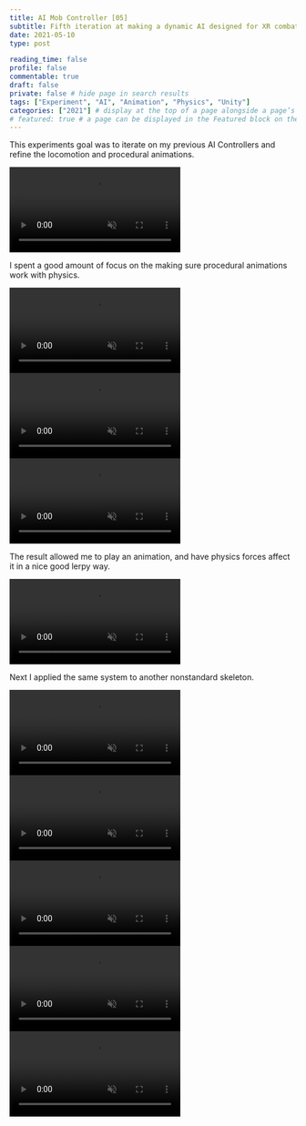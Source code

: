 ```yaml
---
title: AI Mob Controller [05]
subtitle: Fifth iteration at making a dynamic AI designed for XR combat
date: 2021-05-10
type: post

reading_time: false
profile: false
commentable: true
draft: false
private: false # hide page in search results
tags: ["Experiment", "AI", "Animation", "Physics", "Unity"]
categories: ["2021"] # display at the top of a page alongside a page’s metadata
# featured: true # a page can be displayed in the Featured block on the homepage. This is useful for sticky, announcement blog posts or selected publications etc.
---
```


<p>This experiments goal was to iterate on my previous AI Controllers and refine the locomotion and procedural animations.</p>

<div class="video_thing">
    <video muted autoplay="" name="media" loop=""><source src="https://raw.githack.com/Denchyaknow/GitSite_Dencho/Develop/assets/media/projects/AIMobController05/XRLog_2021_802.webm" type="video/mp4"></video>
</div>

<!--more-->

<p>I spent a good amount of focus on the making sure procedural animations work with physics.</p>

<div class="video_thing">
    <video muted autoplay="" name="media" loop=""><source src="https://raw.githack.com/Denchyaknow/GitSite_Dencho/Develop/assets/media/projects/AIMobController05/XRLog_2021_796.webm" type="video/mp4"></video>
</div>
<div class="video_thing">
    <video muted autoplay="" name="media" loop=""><source src="https://raw.githack.com/Denchyaknow/GitSite_Dencho/Develop/assets/media/projects/AIMobController05/XRLog_2021_798.webm" type="video/mp4"></video>
</div>
<div class="video_thing">
    <video muted autoplay="" name="media" loop=""><source src="https://raw.githack.com/Denchyaknow/GitSite_Dencho/Develop/assets/media/projects/AIMobController05/XRLog_2021_800.webm" type="video/mp4"></video>
</div>

<p>The result allowed me to play an animation, and have physics forces affect it in a nice good lerpy way.</p>

<div class="video_thing">
    <video muted autoplay="" name="media" loop=""><source src="https://raw.githack.com/Denchyaknow/GitSite_Dencho/Develop/assets/media/projects/AIMobController05/XRLog_2021_800.webm" type="video/mp4"></video>
</div>

<p>Next I applied the same system to another nonstandard skeleton.</p>

<div class="video_thing">
    <video muted autoplay="" name="media" loop=""><source src="https://raw.githack.com/Denchyaknow/GitSite_Dencho/Develop/assets/media/projects/AIMobController05/XRLog_2021_811.webm" type="video/mp4"></video>
</div>

<div class="video_thing">
    <video muted autoplay="" name="media" loop=""><source src="https://raw.githack.com/Denchyaknow/GitSite_Dencho/Develop/assets/media/projects/AIMobController05/XRLog_2021_813.webm" type="video/mp4"></video>
</div>

<div class="video_thing">
    <video muted autoplay="" name="media" loop=""><source src="https://raw.githack.com/Denchyaknow/GitSite_Dencho/Develop/assets/media/projects/AIMobController05/XRLog_2021_817.webm" type="video/mp4"></video>
</div>

<div class="video_thing">
    <video muted autoplay="" name="media" loop=""><source src="https://raw.githack.com/Denchyaknow/GitSite_Dencho/Develop/assets/media/projects/AIMobController05/XRLog_2021_819.webm" type="video/mp4"></video>
</div>

<div class="video_thing">
    <video muted autoplay="" name="media" loop=""><source src="https://raw.githack.com/Denchyaknow/GitSite_Dencho/Develop/assets/media/projects/AIMobController05/XRLog_2021_821.webm" type="video/mp4"></video>
</div>




